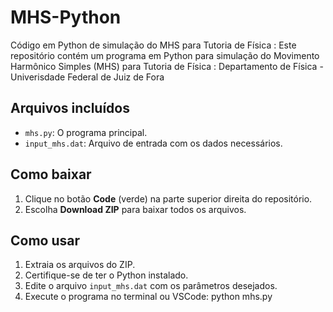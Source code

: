 # MHS-Python
Código em Python de simulação do MHS para Tutoria de Física :
Este repositório contém um programa em Python para simulação do Movimento Harmônico Simples (MHS) para Tutoria de Física :
Departamento de Física - Univerisdade Federal de Juiz de Fora

## Arquivos incluídos
- `mhs.py`: O programa principal.
- `input_mhs.dat`: Arquivo de entrada com os dados necessários.

## Como baixar
1. Clique no botão **Code** (verde) na parte superior direita do repositório.
2. Escolha **Download ZIP** para baixar todos os arquivos.

## Como usar
1. Extraia os arquivos do ZIP.
2. Certifique-se de ter o Python instalado.
3. Edite o arquivo `input_mhs.dat` com os parâmetros desejados.
4. Execute o programa no terminal ou VSCode:
   python mhs.py
